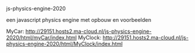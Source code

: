 js-physics-engine-2020

een javascript physics engine met opbouw en voorbeelden

MyCar: http://29151.hosts2.ma-cloud.nl/js-physics-engine-2020/html/myCar/index.html
MyClock: http://29151.hosts2.ma-cloud.nl/js-physics-engine-2020/html/MyClock/index.html
